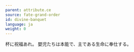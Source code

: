 ```yaml
---
parent: attribute.ce
source: fate-grand-order
id: divine-banquet
language: ja
weight: 0
---
```


杯に祝福あれ。
嬰児たちは本能で、主である生命に奉仕する。
